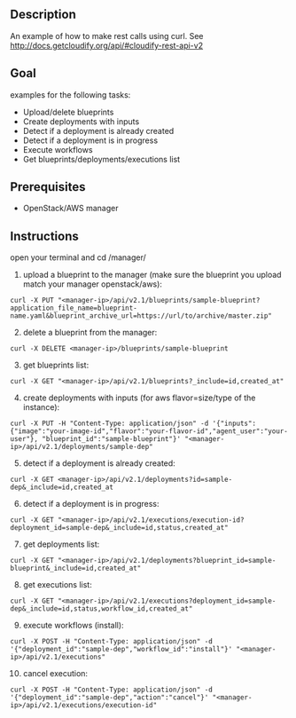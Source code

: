 ## Description ##

An example of how to make rest calls using curl.
See http://docs.getcloudify.org/api/#cloudify-rest-api-v2

## Goal ##

examples for the following tasks:
+ Upload/delete blueprints
+ Create deployments with inputs
+ Detect if a deployment is already created
+ Detect if a deployment is in progress
+ Execute workflows
+ Get blueprints/deployments/executions list

## Prerequisites ##

+ OpenStack/AWS manager

## Instructions ##

open your terminal and cd /manager/

1) upload a blueprint to the manager (make sure the blueprint you upload match your manager openstack/aws):
```
curl -X PUT "<manager-ip>/api/v2.1/blueprints/sample-blueprint?application_file_name=blueprint-name.yaml&blueprint_archive_url=https://url/to/archive/master.zip"
```

2) delete a blueprint from the manager:
```
curl -X DELETE <manager-ip>/blueprints/sample-blueprint
```

3) get blueprints list:
```
curl -X GET "<manager-ip>/api/v2.1/blueprints?_include=id,created_at"
```

4) create deployments with inputs (for aws flavor=size/type of the instance):
```
curl -X PUT -H "Content-Type: application/json" -d '{"inputs":{"image":"your-image-id","flavor":"your-flavor-id","agent_user":"your-user"}, "blueprint_id":"sample-blueprint"}' "<manager-ip>/api/v2.1/deployments/sample-dep"
```

5) detect if a deployment is already created:
```
curl -X GET <manager-ip>/api/v2.1/deployments?id=sample-dep&_include=id,created_at
```

6) detect if a deployment is in progress:

```
curl -X GET "<manager-ip>/api/v2.1/executions/execution-id?deployment_id=sample-dep&_include=id,status,created_at"
```

7) get deployments list:
```
curl -X GET "<manager-ip>/api/v2.1/deployments?blueprint_id=sample-blueprint&_include=id,created_at"
```

8) get executions list:
```
curl -X GET "<manager-ip>/api/v2.1/executions?deployment_id=sample-dep&_include=id,status,workflow_id,created_at"
```

9) execute workflows (install):
```
curl -X POST -H "Content-Type: application/json" -d '{"deployment_id":"sample-dep","workflow_id":"install"}' "<manager-ip>/api/v2.1/executions"
```

10) cancel execution:
```
curl -X POST -H "Content-Type: application/json" -d '{"deployment_id":"sample-dep","action":"cancel"}' "<manager-ip>/api/v2.1/executions/execution-id"
```